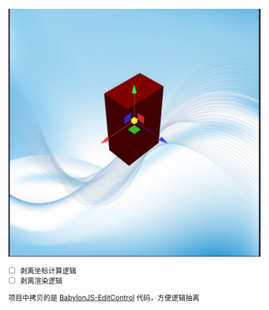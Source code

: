 ![H](./screenshot/img.png)

- [ ] 剥离坐标计算逻辑
- [ ] 剥离渲染逻辑

项目中拷贝的是 [BabylonJS-EditControl](https://github.com/ssatguru/BabylonJS-EditControl) 代码，方便逻辑抽离
